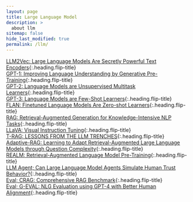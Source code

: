 ```yaml
---
layout: page
title: Large Language Model
description: >
  about llm
sitemap: false
hide_last_modified: true
permalink: /llm/
---
```


[LLM2Vec: Large Language Models Are Secretly Powerful Text Encoders]{:.heading.flip-title} \
[GPT-1: Improving Language Understanding by Generative Pre-Training]{:.heading.flip-title} \
[GPT-2: Language Models are Unsupervised Multitask Learners]{:.heading.flip-title} \
[GPT-3: Language Models are Few-Shot Learners]{:.heading.flip-title} \
[FLAN: Finetuned Language Models Are Zero-shot Learners]{:.heading.flip-title} \
[RAG: Retrieval-Augmented Generation for Knowledge-Intensive NLP Tasks]{:.heading.flip-title} \
[LLaVA: Visual Instruction Tuning]{:.heading.flip-title} \
[T-RAG: LESSONS FROM THE LLM TRENCHES]{:.heading.flip-title} \
[Adaptive-RAG: Learning to Adapt Retrieval-Augmented Large Language Models through Question Complexity]{:.heading.flip-title} \
[REALM: Retrieval-Augmented Language Model Pre-Training]{:.heading.flip-title} \
[LLM Agent; Can Large Language Model Agents Simulate Human Trust Behavior?]{:.heading.flip-title} \
[Eval; CRAG: Comprehensive RAG Benchmark]{:.heading.flip-title} \
[Eval; G-EVAL: NLG Evaluation using GPT-4 with Better Human Alignment]{:.heading.flip-title}


[LLM2Vec: Large Language Models Are Secretly Powerful Text Encoders]: /llm/2024-05-16-llm1
[GPT-1: Improving Language Understanding by Generative Pre-Training]: /llm/2024-05-16-llm2
[GPT-2: Language Models are Unsupervised Multitask Learners]: /llm/2025-12-24-llm3
[GPT-3: Language Models are Few-Shot Learners]: /llm/2025-12-27-llm4
[FLAN: Finetuned Language Models Are Zero-shot Learners]: /llm/2025-12-27-llm5
[RAG: Retrieval-Augmented Generation for Knowledge-Intensive NLP Tasks]: /llm/2025-01-05-llm6
[LLaVA: Visual Instruction Tuning]: /llm/2025-01-17-llm7
[T-RAG: LESSONS FROM THE LLM TRENCHES]: /llm/2025-01-24-llm8
[Adaptive-RAG: Learning to Adapt Retrieval-Augmented Large Language Models through Question Complexity]: /llm/2025-01-30-llm9
[REALM: Retrieval-Augmented Language Model Pre-Training]: /llm/2025-02-07-llm10
[LLM Agent; Can Large Language Model Agents Simulate Human Trust Behavior?]: /llm/2025-02-21-llm11
[Eval; CRAG: Comprehensive RAG Benchmark]: /llm/2025-02-25-llm12
[Eval; G-EVAL: NLG Evaluation using GPT-4 with Better Human Alignment]: /llm/2025-02-28-llm13